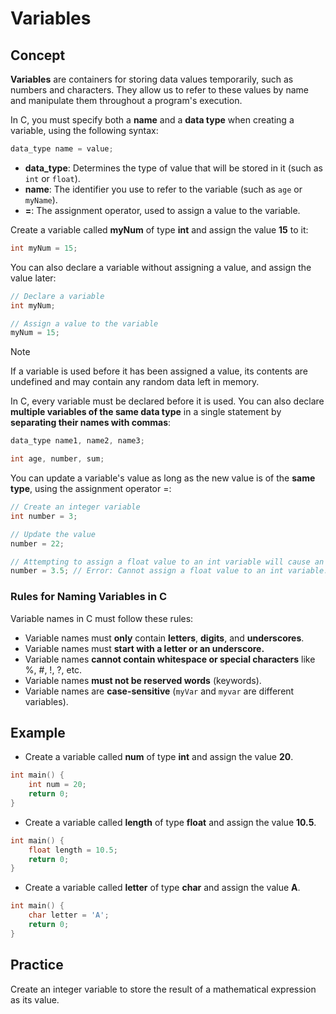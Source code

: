 # Variables

## Concept
**Variables** are containers for storing data values temporarily, such as numbers and characters. They allow us to refer to these values by name and manipulate them throughout a program's execution.

In C, you must specify both a **name** and a **data type** when creating a variable, using the following syntax:
```c
data_type name = value;
```
- **data_type**: Determines the type of value that will be stored in it (such as `int` or `float`). 
- **name**: The identifier you use to refer to the variable (such as `age` or `myName`). 
- **=**: The assignment operator, used to assign a value to the variable. 

Create a variable called **myNum** of type **int** and assign the value **15** to it:
```c
int myNum = 15;
```
You can also declare a variable without assigning a value, and assign the value later:
```c
// Declare a variable
int myNum;

// Assign a value to the variable
myNum = 15;
```
> [!NOTE]
> If a variable is used before it has been assigned a value, its contents are undefined and may contain any random data left in memory.

In C, every variable must be declared before it is used. You can also declare **multiple variables of the same data type** in a single statement by **separating their names with commas**:
```c
data_type name1, name2, name3;
```
```c
int age, number, sum;
```

You can update a variable's value as long as the new value is of the **same type**, using the assignment operator =:
```c
// Create an integer variable
int number = 3;

// Update the value
number = 22;

// Attempting to assign a float value to an int variable will cause an error.
number = 3.5; // Error: Cannot assign a float value to an int variable.
```
### Rules for Naming Variables in C
Variable names in C must follow these rules:
- Variable names must **only** contain **letters**, **digits**, and **underscores**.
- Variable names must **start with a letter or an underscore.**
- Variable names **cannot contain whitespace or special characters** like %, #, !, ?, etc.
- Variable names **must not be reserved words** (keywords).
- Variable names are **case-sensitive** (`myVar` and `myvar` are different variables). 

## Example
- Create a variable called **num** of type **int** and assign the value **20**.
```c
int main() {
    int num = 20;
    return 0;
}
```
- Create a variable called **length** of type **float** and assign the value **10.5**.
```c
int main() {
    float length = 10.5;
    return 0;
}
```
- Create a variable called **letter** of type **char** and assign the value **A**.
```c
int main() {
    char letter = 'A';
    return 0;
}
```

## Practice
Create an integer variable to store the result of a mathematical expression as its value.

